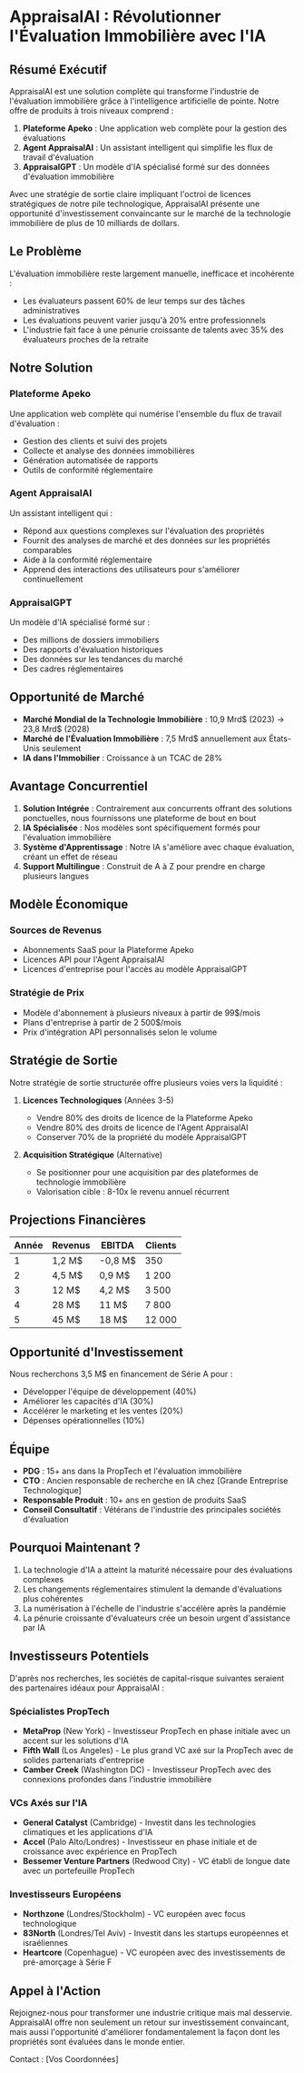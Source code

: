 # AppraisalAI : Révolutionner l'Évaluation Immobilière avec l'IA

## Résumé Exécutif

AppraisalAI est une solution complète qui transforme l'industrie de l'évaluation immobilière grâce à l'intelligence artificielle de pointe. Notre offre de produits à trois niveaux comprend :

1. **Plateforme Apeko** : Une application web complète pour la gestion des évaluations
2. **Agent AppraisalAI** : Un assistant intelligent qui simplifie les flux de travail d'évaluation
3. **AppraisalGPT** : Un modèle d'IA spécialisé formé sur des données d'évaluation immobilière

Avec une stratégie de sortie claire impliquant l'octroi de licences stratégiques de notre pile technologique, AppraisalAI présente une opportunité d'investissement convaincante sur le marché de la technologie immobilière de plus de 10 milliards de dollars.

## Le Problème

L'évaluation immobilière reste largement manuelle, inefficace et incohérente :
- Les évaluateurs passent 60% de leur temps sur des tâches administratives
- Les évaluations peuvent varier jusqu'à 20% entre professionnels
- L'industrie fait face à une pénurie croissante de talents avec 35% des évaluateurs proches de la retraite

## Notre Solution

### Plateforme Apeko
Une application web complète qui numérise l'ensemble du flux de travail d'évaluation :
- Gestion des clients et suivi des projets
- Collecte et analyse des données immobilières
- Génération automatisée de rapports
- Outils de conformité réglementaire

### Agent AppraisalAI
Un assistant intelligent qui :
- Répond aux questions complexes sur l'évaluation des propriétés
- Fournit des analyses de marché et des données sur les propriétés comparables
- Aide à la conformité réglementaire
- Apprend des interactions des utilisateurs pour s'améliorer continuellement

### AppraisalGPT
Un modèle d'IA spécialisé formé sur :
- Des millions de dossiers immobiliers
- Des rapports d'évaluation historiques
- Des données sur les tendances du marché
- Des cadres réglementaires

## Opportunité de Marché

- **Marché Mondial de la Technologie Immobilière** : 10,9 Mrd$ (2023) → 23,8 Mrd$ (2028)
- **Marché de l'Évaluation Immobilière** : 7,5 Mrd$ annuellement aux États-Unis seulement
- **IA dans l'Immobilier** : Croissance à un TCAC de 28%

## Avantage Concurrentiel

1. **Solution Intégrée** : Contrairement aux concurrents offrant des solutions ponctuelles, nous fournissons une plateforme de bout en bout
2. **IA Spécialisée** : Nos modèles sont spécifiquement formés pour l'évaluation immobilière
3. **Système d'Apprentissage** : Notre IA s'améliore avec chaque évaluation, créant un effet de réseau
4. **Support Multilingue** : Construit de A à Z pour prendre en charge plusieurs langues

## Modèle Économique

### Sources de Revenus
- Abonnements SaaS pour la Plateforme Apeko
- Licences API pour l'Agent AppraisalAI
- Licences d'entreprise pour l'accès au modèle AppraisalGPT

### Stratégie de Prix
- Modèle d'abonnement à plusieurs niveaux à partir de 99$/mois
- Plans d'entreprise à partir de 2 500$/mois
- Prix d'intégration API personnalisés selon le volume

## Stratégie de Sortie

Notre stratégie de sortie structurée offre plusieurs voies vers la liquidité :

1. **Licences Technologiques** (Années 3-5)
   - Vendre 80% des droits de licence de la Plateforme Apeko
   - Vendre 80% des droits de licence de l'Agent AppraisalAI
   - Conserver 70% de la propriété du modèle AppraisalGPT

2. **Acquisition Stratégique** (Alternative)
   - Se positionner pour une acquisition par des plateformes de technologie immobilière
   - Valorisation cible : 8-10x le revenu annuel récurrent

## Projections Financières

| Année | Revenus | EBITDA | Clients |
|-------|---------|--------|---------|
| 1     | 1,2 M$  | -0,8 M$| 350     |
| 2     | 4,5 M$  | 0,9 M$ | 1 200   |
| 3     | 12 M$   | 4,2 M$ | 3 500   |
| 4     | 28 M$   | 11 M$  | 7 800   |
| 5     | 45 M$   | 18 M$  | 12 000  |

## Opportunité d'Investissement

Nous recherchons 3,5 M$ en financement de Série A pour :
- Développer l'équipe de développement (40%)
- Améliorer les capacités d'IA (30%)
- Accélérer le marketing et les ventes (20%)
- Dépenses opérationnelles (10%)

## Équipe

- **PDG** : 15+ ans dans la PropTech et l'évaluation immobilière
- **CTO** : Ancien responsable de recherche en IA chez [Grande Entreprise Technologique]
- **Responsable Produit** : 10+ ans en gestion de produits SaaS
- **Conseil Consultatif** : Vétérans de l'industrie des principales sociétés d'évaluation

## Pourquoi Maintenant ?

1. La technologie d'IA a atteint la maturité nécessaire pour des évaluations complexes
2. Les changements réglementaires stimulent la demande d'évaluations plus cohérentes
3. La numérisation à l'échelle de l'industrie s'accélère après la pandémie
4. La pénurie croissante d'évaluateurs crée un besoin urgent d'assistance par IA

## Investisseurs Potentiels

D'après nos recherches, les sociétés de capital-risque suivantes seraient des partenaires idéaux pour AppraisalAI :

### Spécialistes PropTech
- **MetaProp** (New York) - Investisseur PropTech en phase initiale avec un accent sur les solutions d'IA
- **Fifth Wall** (Los Angeles) - Le plus grand VC axé sur la PropTech avec de solides partenariats d'entreprise
- **Camber Creek** (Washington DC) - Investisseur PropTech avec des connexions profondes dans l'industrie immobilière

### VCs Axés sur l'IA
- **General Catalyst** (Cambridge) - Investit dans les technologies climatiques et les applications d'IA
- **Accel** (Palo Alto/Londres) - Investisseur en phase initiale et de croissance avec expérience en PropTech
- **Bessemer Venture Partners** (Redwood City) - VC établi de longue date avec un portefeuille PropTech

### Investisseurs Européens
- **Northzone** (Londres/Stockholm) - VC européen avec focus technologique
- **83North** (Londres/Tel Aviv) - Investit dans les startups européennes et israéliennes
- **Heartcore** (Copenhague) - VC européen avec des investissements de pré-amorçage à Série F

## Appel à l'Action

Rejoignez-nous pour transformer une industrie critique mais mal desservie. AppraisalAI offre non seulement un retour sur investissement convaincant, mais aussi l'opportunité d'améliorer fondamentalement la façon dont les propriétés sont évaluées dans le monde entier.

Contact : [Vos Coordonnées]
